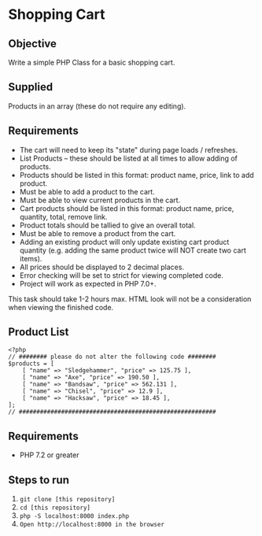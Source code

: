 # Shopping Cart

## Objective
Write a simple PHP Class for a basic shopping cart.

## Supplied
Products in an array (these do not require any editing).

## Requirements
* The cart will need to keep its "state" during page loads / refreshes.
* List Products – these should be listed at all times to allow adding of products.
* Products should be listed in this format: product name, price, link to add product.
* Must be able to add a product to the cart.
* Must be able to view current products in the cart.
* Cart products should be listed in this format: product name, price, quantity, total, remove
link.
* Product totals should be tallied to give an overall total.
* Must be able to remove a product from the cart.
* Adding an existing product will only update existing cart product quantity (e.g. adding the
same product twice will NOT create two cart items).
* All prices should be displayed to 2 decimal places.
* Error checking will be set to strict for viewing completed code.
* Project will work as expected in PHP 7.0+.

This task should take 1-2 hours max. HTML look will not be a consideration when viewing the
finished code.

## Product List
```
<?php
// ######## please do not alter the following code ########
$products = [
    [ "name" => "Sledgehammer", "price" => 125.75 ],
    [ "name" => "Axe", "price" => 190.50 ],
    [ "name" => "Bandsaw", "price" => 562.131 ],
    [ "name" => "Chisel", "price" => 12.9 ],
    [ "name" => "Hacksaw", "price" => 18.45 ],
];
// ########################################################
```

## Requirements
* PHP 7.2 or greater

## Steps to run
1. `git clone [this repository]`
2. `cd [this repository]`
4. `php -S localhost:8000 index.php`
5. `Open http://localhost:8000 in the browser`